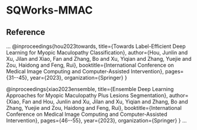 # SQWorks-MMAC
## Reference
...
@inproceedings{hou2023towards,
  title={Towards Label-Efficient Deep Learning for Myopic Maculopathy Classification},
  author={Hou, Junlin and Xu, Jilan and Xiao, Fan and Zhang, Bo and Xu, Yiqian and Zhang, Yuejie and Zou, Haidong and Feng, Rui},
  booktitle={International Conference on Medical Image Computing and Computer-Assisted Intervention},
  pages={31--45},
  year={2023},
  organization={Springer}
}

@inproceedings{xiao2023ensemble,
  title={Ensemble Deep Learning Approaches for Myopic Maculopathy Plus Lesions Segmentation},
  author={Xiao, Fan and Hou, Junlin and Xu, Jilan and Xu, Yiqian and Zhang, Bo and Zhang, Yuejie and Zou, Haidong and Feng, Rui},
  booktitle={International Conference on Medical Image Computing and Computer-Assisted Intervention},
  pages={46--55},
  year={2023},
  organization={Springer}
}
...
